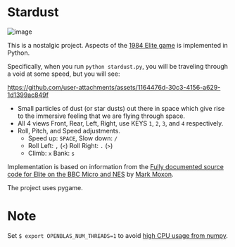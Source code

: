 # Stardust

![image](https://elite.bbcelite.com/images/general/Elite-Tube.png)

This is a nostalgic project. Aspects of the [1984 Elite game](https://en.wikipedia.org/wiki/Elite_(video_game)) is implemented in Python.

Specifically, when you run `python stardust.py`, you will be traveling through a void at some speed, but you will see:

https://github.com/user-attachments/assets/1164476d-30c3-4156-a629-1d1399ac849f

- Small particles of dust (or star dusts) out there in space which give rise to the immersive feeling that we are flying through space.
- All 4 views Front, Rear, Left, Right, use KEYS `1`, `2`, `3`, and `4` respectively.
- Roll, Pitch, and Speed adjustments.
  - Speed up: `SPACE`, Slow down: `/`
  - Roll Left: `,` (`<`) Roll Right: `.` (`>`)
  - Climb: `x`  Bank: `s`

Implementation is based on information from the [Fully documented source code for Elite on the BBC Micro and NES](https://elite.bbcelite.com/) by [Mark Moxon](https://www.markmoxon.com/).

The project uses pygame.

# Note
Set `$ export OPENBLAS_NUM_THREADS=1` to avoid [high CPU usage from numpy](https://github.com/numpy/numpy/issues/26096). 
